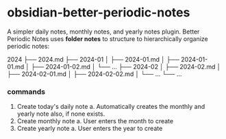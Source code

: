 # obsidian-better-periodic-notes

A simpler daily notes, monthly notes, and yearly notes plugin. Better Periodic Notes uses **folder notes** to structure to hierarchically organize periodic notes:

2024
├── 2024.md
├── 2024-01
│   ├── 2024-01.md
│   ├── 2024-01-01.md
│   ├── 2024-01-02.md
│   └── ...
├── 2024-02
│   ├── 2024-02.md
│   ├── 2024-02-01.md
│   ├── 2024-02-02.md
│   └── ...
└── ...


### commands
1. Create today's daily note
  a. Automatically creates the monthly and yearly note also, if none exists.
2. Create monthly note
  a. User enters the month to create
3. Create yearly note
  a. User enters the year to create
